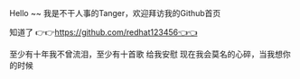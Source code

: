 Hello ~~ 我是不干人事的Tanger，欢迎拜访我的Github首页


知道了
👉👉https://github.com/redhat123456👈👈


至少有十年我不曾流泪，至少有十首歌 给我安慰 
现在我会莫名的心碎，当我想你的时候

